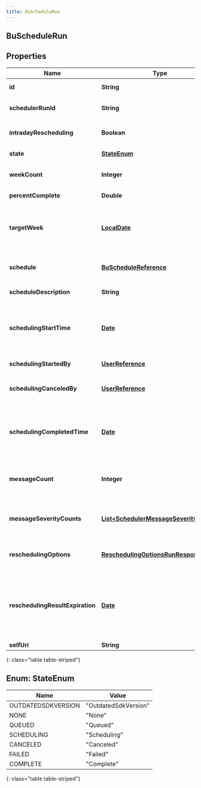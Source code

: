 ```yaml
---
title: BuScheduleRun
---
```


## BuScheduleRun

## Properties

| Name                             | Type                                                                                                   | Description                                                                                                                                                               | Notes      |
| -------------------------------- | ------------------------------------------------------------------------------------------------------ | ------------------------------------------------------------------------------------------------------------------------------------------------------------------------- | ---------- |
| **id**                           | <!----><!---->**String**<!---->                                                                        | The globally unique identifier for the object.                                                                                                                            | [optional] |
| **schedulerRunId**               | <!----><!---->**String**<!---->                                                                        | The scheduler run ID. Reference this value for support                                                                                                                    | [optional] |
| **intradayRescheduling**         | <!----><!---->**Boolean**<!---->                                                                       | Whether this is an intraday rescheduling run                                                                                                                              | [optional] |
| **state**                        | [**StateEnum**](#StateEnum)<!---->                                                                     | The state of the generation run                                                                                                                                           | [optional] |
| **weekCount**                    | <!----><!---->**Integer**<!---->                                                                       | The number of weeks spanned by the schedule                                                                                                                               | [optional] |
| **percentComplete**              | <!----><!---->**Double**<!---->                                                                        | Percent completion of the schedule run                                                                                                                                    | [optional] |
| **targetWeek**                   | <!----><!---->[**LocalDate**](LocalDate.md)<!---->                                                     | The start date of the target week. Dates are represented as an ISO-8601 string. For example: yyyy-MM-dd                                                                   | [optional] |
| **schedule**                     | <!----><!---->[**BuScheduleReference**](BuScheduleReference.md)<!---->                                 | The generated schedule. Null unless the schedule run is complete                                                                                                          | [optional] |
| **scheduleDescription**          | <!----><!---->**String**<!---->                                                                        | The description of the generated schedule                                                                                                                                 | [optional] |
| **schedulingStartTime**          | <!----><!---->[**Date**](Date.md)<!---->                                                               | When the schedule generation run started. Date time is represented as an ISO-8601 string. For example: yyyy-MM-ddTHH:mm:ss[.mmm]Z                                         | [optional] |
| **schedulingStartedBy**          | <!----><!---->[**UserReference**](UserReference.md)<!---->                                             | The user who started the scheduling run                                                                                                                                   | [optional] |
| **schedulingCanceledBy**         | <!----><!---->[**UserReference**](UserReference.md)<!---->                                             | The user who canceled the scheduling run, if applicable                                                                                                                   | [optional] |
| **schedulingCompletedTime**      | <!----><!---->[**Date**](Date.md)<!---->                                                               | When the scheduling run was completed, if applicable. Date time is represented as an ISO-8601 string. For example: yyyy-MM-ddTHH:mm:ss[.mmm]Z                             | [optional] |
| **messageCount**                 | <!----><!---->**Integer**<!---->                                                                       | The number of schedule generation messages for this schedule generation run                                                                                               | [optional] |
| **messageSeverityCounts**        | <!----><!---->[**List&lt;SchedulerMessageSeverityCount&gt;**](SchedulerMessageSeverityCount.md)<!----> | The list of schedule generation message counts by severity for this schedule generation run                                                                               | [optional] |
| **reschedulingOptions**          | <!----><!---->[**ReschedulingOptionsRunResponse**](ReschedulingOptionsRunResponse.md)<!---->           | Rescheduling options for this run. Null unless intradayRescheduling is true                                                                                               | [optional] |
| **reschedulingResultExpiration** | <!----><!---->[**Date**](Date.md)<!---->                                                               | When the reschedule result will expire. Null unless intradayRescheduling is true. Date time is represented as an ISO-8601 string. For example: yyyy-MM-ddTHH:mm:ss[.mmm]Z | [optional] |
| **selfUri**                      | <!----><!---->**String**<!---->                                                                        | The URI for this object                                                                                                                                                   | [optional] |

{: class="table table-striped"}

<a name="StateEnum"></a>

## Enum: StateEnum

| Name               | Value                          |
| ------------------ | ------------------------------ |
| OUTDATEDSDKVERSION | &quot;OutdatedSdkVersion&quot; |
| NONE               | &quot;None&quot;               |
| QUEUED             | &quot;Queued&quot;             |
| SCHEDULING         | &quot;Scheduling&quot;         |
| CANCELED           | &quot;Canceled&quot;           |
| FAILED             | &quot;Failed&quot;             |
| COMPLETE           | &quot;Complete&quot;           |

{: class="table table-striped"}
